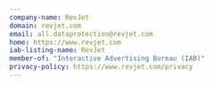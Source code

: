 ```yaml
---
company-name: RevJet
domain: revjet.com
email: all.dataprotection@revjet.com
home: https://www.revjet.com
iab-listing-name: RevJet
member-of: "Interactive Advertising Bureau (IAB)"
privacy-policy: https://www.revjet.com/privacy
---
```




